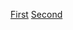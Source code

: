 [First](https://outdatedlasagna.github.io/HTMLCSSJS/My_Site/)
[Second](https://outdatedlasagna.github.io/HTMLCSSJS/Dicee_Game/)
